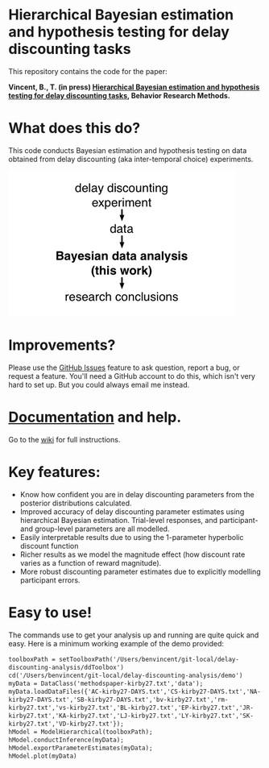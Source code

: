 # Hierarchical Bayesian estimation and hypothesis testing for delay discounting tasks


This repository contains the code for the paper:

**Vincent, B., T. (in press) [Hierarchical Bayesian estimation and hypothesis testing for delay discounting tasks](http://link.springer.com/article/10.3758%2Fs13428-015-0672-2), Behavior Research Methods.**

# What does this do?

This code conducts Bayesian estimation and hypothesis testing on data obtained from delay discounting (aka inter-temporal choice) experiments. 

![](ddToolbox/pics/overview.png)

# Improvements?
Please use the [GitHub Issues](https://github.com/drbenvincent/delay-discounting-analysis/issues) feature to ask question, report a bug, or request a feature. You'll need a GitHub account to do this, which isn't very hard to set up. But you could always email me instead.


# [Documentation](https://github.com/drbenvincent/delay-discounting-analysis/wiki) and help.
Go to the [wiki](https://github.com/drbenvincent/delay-discounting-analysis/wiki) for full instructions.


# Key features:

* Know how confident you are in delay discounting parameters from the posterior distributions calculated.
* Improved accuracy of delay discounting parameter estimates using hierarchical Bayesian estimation. Trial-level responses, and participant- and group-level parameters are all modelled. 
* Easily interpretable results due to using the 1-parameter hyperbolic discount function
* Richer results as we model the magnitude effect (how discount rate varies as a function of reward magnitude).
* More robust discounting parameter estimates due to explicitly modelling participant errors.

# Easy to use!
The commands use to get your analysis up and running are quite quick and easy. Here is a minimum working example of the demo provided:

    toolboxPath = setToolboxPath('/Users/benvincent/git-local/delay-discounting-analysis/ddToolbox')
    cd('/Users/benvincent/git-local/delay-discounting-analysis/demo')
    myData = DataClass('methodspaper-kirby27.txt','data');
    myData.loadDataFiles({'AC-kirby27-DAYS.txt','CS-kirby27-DAYS.txt','NA-kirby27-DAYS.txt','SB-kirby27-DAYS.txt','bv-kirby27.txt','rm-kirby27.txt','vs-kirby27.txt','BL-kirby27.txt','EP-kirby27.txt','JR-kirby27.txt','KA-kirby27.txt','LJ-kirby27.txt','LY-kirby27.txt','SK-kirby27.txt','VD-kirby27.txt'}); 
    hModel = ModelHierarchical(toolboxPath);
    hModel.conductInference(myData);
    hModel.exportParameterEstimates(myData);
    hModel.plot(myData)